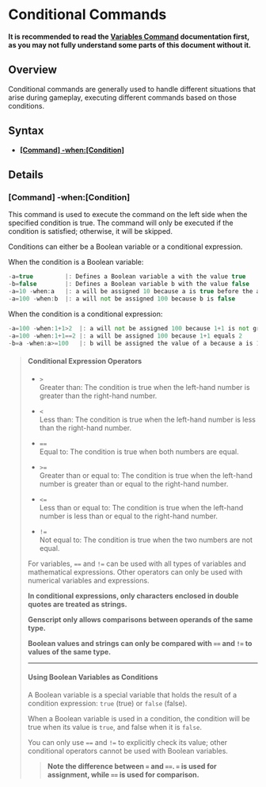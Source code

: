 # Conditional Commands

**It is recommended to read the [Variables Command](Variable.md) documentation first, as you may not fully understand some parts of this document without it.**

## Overview

Conditional commands are generally used to handle different situations that arise during gameplay, executing different commands based on those conditions.

## Syntax

- **[[Command] -when:[Condition]](#command--whencondition)**

## Details

### **[Command] -when:[Condition]**

This command is used to execute the command on the left side when the specified condition is true. The command will only be executed if the condition is satisfied; otherwise, it will be skipped.

Conditions can either be a Boolean variable or a conditional expression.

When the condition is a Boolean variable:

```gs
-a=true         |: Defines a Boolean variable a with the value true
-b=false        |: Defines a Boolean variable b with the value false
-a=10 -when:a   |: a will be assigned 10 because a is true before the assignment
-a=100 -when:b  |: a will not be assigned 100 because b is false
```

When the condition is a conditional expression:

```gs
-a=100 -when:1+1>2  |: a will not be assigned 100 because 1+1 is not greater than 2
-a=100 -when:1+1==2 |: a will be assigned 100 because 1+1 equals 2
-b=a -when:a>=100   |: b will be assigned the value of a because a is 100
```

> #### **Conditional Expression Operators**
>
> - `>`  
> Greater than: The condition is true when the left-hand number is greater than the right-hand number.
>  
> - `<`  
> Less than: The condition is true when the left-hand number is less than the right-hand number.
>  
> - `==`  
> Equal to: The condition is true when both numbers are equal.
>  
> - `>=`  
> Greater than or equal to: The condition is true when the left-hand number is greater than or equal to the right-hand number.
>  
> - `<=`  
> Less than or equal to: The condition is true when the left-hand number is less than or equal to the right-hand number.
>  
> - `!=`  
> Not equal to: The condition is true when the two numbers are not equal.
>  
> For variables, `==` and `!=` can be used with all types of variables and mathematical expressions. Other operators can only be used with numerical variables and expressions.
>
> **In conditional expressions, only characters enclosed in double quotes are treated as strings.**
>
> **Genscript only allows comparisons between operands of the same type.**
>
> **Boolean values and strings can only be compared with `==` and `!=` to values of the same type.**
>
> ---
>
> #### **Using Boolean Variables as Conditions**
>
> A Boolean variable is a special variable that holds the result of a condition expression: `true` (true) or `false` (false).
> 
> When a Boolean variable is used in a condition, the condition will be true when its value is `true`, and false when it is `false`.
> 
> You can only use `==` and `!=` to explicitly check its value; other conditional operators cannot be used with Boolean variables.
>
>> **Note the difference between `=` and `==`. `=` is used for assignment, while `==` is used for comparison.**